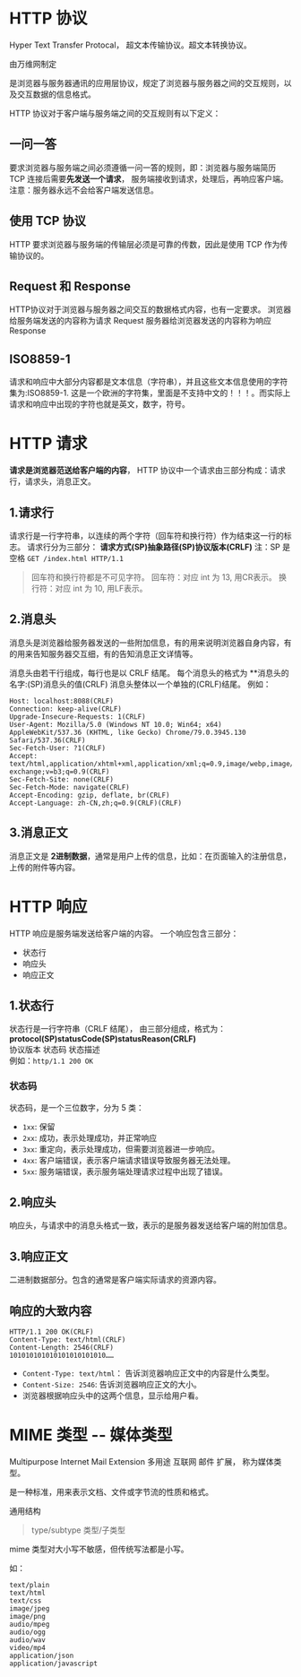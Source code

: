 # HTTP 协议
Hyper Text Transfer Protocal， 超文本传输协议。超文本转换协议。

由万维网制定

是浏览器与服务器通讯的应用层协议，规定了浏览器与服务器之间的交互规则，以及交互数据的信息格式。

HTTP 协议对于客户端与服务端之间的交互规则有以下定义：
## 一问一答
要求浏览器与服务端之间必须遵循一问一答的规则，即：浏览器与服务端简历 TCP 连接后需要**先发送一个请求**， 服务端接收到请求，处理后，再响应客户端。
注意：服务器永远不会给客户端发送信息。

## 使用 TCP 协议
HTTP 要求浏览器与服务端的传输层必须是可靠的传数，因此是使用 TCP 作为传输协议的。

## Request 和 Response
HTTP协议对于浏览器与服务器之间交互的数据格式内容，也有一定要求。
浏览器给服务端发送的内容称为请求 Request
服务器给浏览器发送的内容称为响应 Response

## ISO8859-1
请求和响应中大部分内容都是文本信息（字符串），并且这些文本信息使用的字符集为:ISO8859-1. 这是一个欧洲的字符集，里面是不支持中文的！！！。而实际上请求和响应中出现的字符也就是英文，数字，符号。

# HTTP 请求  
**请求是浏览器范送给客户端的内容**， HTTP 协议中一个请求由三部分构成：请求行，请求头，消息正文。

## 1.请求行
请求行是一行字符串，以连续的两个字符（回车符和换行符）作为结束这一行的标志。
请求行分为三部分：
**请求方式(SP)抽象路径(SP)协议版本(CRLF)** 注：SP 是空格
`GET /index.html HTTP/1.1`

> 回车符和换行符都是不可见字符。
> 回车符：对应 int 为 13, 用CR表示。
> 换行符：对应 int 为 10, 用LF表示。

## 2.消息头
消息头是浏览器给服务器发送的一些附加信息，有的用来说明浏览器自身内容，有的用来告知服务器交互细，有的告知消息正文详情等。

消息头由若干行组成，每行也是以 CRLF 结尾。
每个消息头的格式为 **消息头的名字:(SP)消息头的值(CRLF)
消息头整体以一个单独的(CRLF)结尾。
例如：
```
Host: localhost:8088(CRLF)
Connection: keep-alive(CRLF)
Upgrade-Insecure-Requests: 1(CRLF)
User-Agent: Mozilla/5.0 (Windows NT 10.0; Win64; x64) AppleWebKit/537.36 (KHTML, like Gecko) Chrome/79.0.3945.130 Safari/537.36(CRLF)
Sec-Fetch-User: ?1(CRLF)
Accept: text/html,application/xhtml+xml,application/xml;q=0.9,image/webp,image/apng,*/*;q=0.8,application/signed-exchange;v=b3;q=0.9(CRLF)
Sec-Fetch-Site: none(CRLF)
Sec-Fetch-Mode: navigate(CRLF)
Accept-Encoding: gzip, deflate, br(CRLF)
Accept-Language: zh-CN,zh;q=0.9(CRLF)(CRLF)
```

## 3.消息正文
消息正文是 **2进制数据**，通常是用户上传的信息，比如：在页面输入的注册信息，上传的附件等内容。


# HTTP 响应

HTTP 响应是服务端发送给客户端的内容。
一个响应包含三部分：

- 状态行
- 响应头
- 响应正文

## 1.状态行
状态行是一行字符串（CRLF 结尾），
由三部分组成，格式为：
**protocol(SP)statusCode(SP)statusReason(CRLF)**  
协议版本 状态码 状态描述  
例如：`http/1.1 200 OK`

### 状态码
状态码，是一个三位数字，分为 5 类：
- `1xx`: 保留
- `2xx`: 成功，表示处理成功，并正常响应
- `3xx`: 重定向，表示处理成功，但需要浏览器进一步响应。
- `4xx`: 客户端错误，表示客户端请求错误导致服务器无法处理。
- `5xx`: 服务端错误，表示服务端处理请求过程中出现了错误。


## 2.响应头
响应头，与请求中的消息头格式一致，表示的是服务器发送给客户端的附加信息。

## 3.响应正文
二进制数据部分。包含的通常是客户端实际请求的资源内容。



## 响应的大致内容
```
HTTP/1.1 200 OK(CRLF)
Content-Type: text/html(CRLF)
Content-Length: 2546(CRLF)
101010101010101010101010……
```

- `Content-Type: text/html`： 告诉浏览器响应正文中的内容是什么类型。
- `Content-Size: 2546`: 告诉浏览器响应正文的大小。
- 浏览器根据响应头中的这两个信息，显示给用户看。



# MIME 类型 -- 媒体类型
Multipurpose Internet Mail Extension
多用途 互联网 邮件 扩展， 称为媒体类型。

是一种标准，用来表示文档、文件或字节流的性质和格式。


通用结构
> type/subtype
> 类型/子类型

mime 类型对大小写不敏感，但传统写法都是小写。

如：
```
text/plain
text/html
text/css
image/jpeg
image/png
audio/mpeg
audio/ogg
audio/wav
video/mp4
application/json
application/javascript
```





















